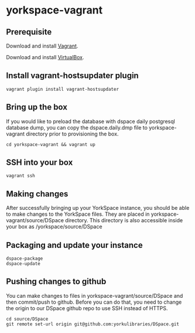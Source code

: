 # yorkspace-vagrant

## Prerequisite
Download and install [Vagrant](https://www.vagrantup.com/downloads.html).

Download and install [VirtualBox](https://www.virtualbox.org/wiki/Downloads).

## Install vagrant-hostsupdater plugin 
    vagrant plugin install vagrant-hostsupdater

## Bring up the box
If you would like to preload the database with dspace daily postgresql database dump, you can copy the dspace.daily.dmp file to yorkspace-vagrant directory prior to provisioning the box.
    
    cd yorkspace-vagrant && vagrant up

## SSH into your box
    vagrant ssh

## Making changes 
After successfully bringing up your YorkSpace instance, you should be able to make changes to the YorkSpace files. They are placed in yorkspace-vagrant/source/DSpace directory. This directory is also accessible inside your box as /yorkspace/source/DSpace

## Packaging and update your instance
    dspace-package
    dspace-update

## Pushing changes to github
You can make changes to files in yorkspace-vagrant/source/DSpace and then commit/push to github. Before you can do that, you need to change the origin to our DSpace github repo to use SSH instead of HTTPS.
    
    cd source/DSpace 
    git remote set-url origin git@github.com:yorkulibraries/DSpace.git
